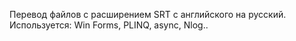 Перевод файлов с расширением SRT с английского на русский.
Используется: Win Forms, PLINQ, async, Nlog..
